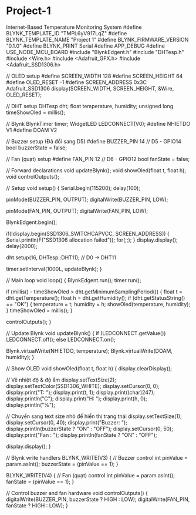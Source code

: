 # Project-1
Internet-Based Temperature Monitoring System
#define BLYNK_TEMPLATE_ID "TMPL6yV917LqZ"
#define BLYNK_TEMPLATE_NAME "Project 1"
#define BLYNK_FIRMWARE_VERSION "0.1.0"
#define BLYNK_PRINT Serial
#define APP_DEBUG
#define USE_NODE_MCU_BOARD
#include "BlynkEdgent.h"
#include "DHTesp.h"
#include <Wire.h>
#include <Adafruit_GFX.h>
#include <Adafruit_SSD1306.h>

// OLED setup
#define SCREEN_WIDTH 128 
#define SCREEN_HEIGHT 64 
#define OLED_RESET     -1 
#define SCREEN_ADDRESS 0x3C 
Adafruit_SSD1306 display(SCREEN_WIDTH, SCREEN_HEIGHT, &Wire, OLED_RESET);

// DHT setup
DHTesp dht;
float temperature, humidity;
unsigned long timeShowOled = millis();

// Blynk
BlynkTimer timer;
WidgetLED LEDCONNECT(V0);
#define NHIETDO V1
#define DOAM V2

// Buzzer setup (Đã đổi sang D5)
#define BUZZER_PIN 14  // D5 - GPIO14
bool buzzerState = false;

// Fan (quạt) setup
#define FAN_PIN 12     // D6 - GPIO12
bool fanState = false;

// Forward declarations
void updateBlynk();
void showOled(float t, float h);
void controlOutputs();

// Setup
void setup() {
  Serial.begin(115200);
  delay(100);

  pinMode(BUZZER_PIN, OUTPUT);
  digitalWrite(BUZZER_PIN, LOW);

  pinMode(FAN_PIN, OUTPUT);
  digitalWrite(FAN_PIN, LOW);

  BlynkEdgent.begin();

  if(!display.begin(SSD1306_SWITCHCAPVCC, SCREEN_ADDRESS)) {
    Serial.println(F("SSD1306 allocation failed"));
    for(;;); 
  }
  display.display();
  delay(2000);
  
  dht.setup(16, DHTesp::DHT11); // D0 -> DHT11

  timer.setInterval(1000L, updateBlynk);
}

// Main loop
void loop() {
  BlynkEdgent.run();
  timer.run();

  if (millis() - timeShowOled > dht.getMinimumSamplingPeriod()) {
    float t = dht.getTemperature();
    float h = dht.getHumidity();
    if (dht.getStatusString() == "OK") {
      temperature = t;
      humidity = h;
      showOled(temperature, humidity);
    }
    timeShowOled = millis();
  }

  controlOutputs();
}

// Update Blynk
void updateBlynk() {
  if (LEDCONNECT.getValue()) LEDCONNECT.off();
  else LEDCONNECT.on();

  Blynk.virtualWrite(NHIETDO, temperature);
  Blynk.virtualWrite(DOAM, humidity);
}

// Show OLED
void showOled(float t, float h) {
  display.clearDisplay();

  // Vẽ nhiệt độ & độ ẩm
  display.setTextSize(2);
  display.setTextColor(SSD1306_WHITE);
  display.setCursor(0, 0);
  display.print("T: ");
  display.print(t, 1);
  display.print((char)247);
  display.println("C");
  display.print("H: ");
  display.print(h, 0);
  display.println("%");

  // Chuyển sang text size nhỏ để hiển thị trạng thái
  display.setTextSize(1);
  display.setCursor(0, 40);
  display.print("Buzzer: ");
  display.println(buzzerState ? "ON" : "OFF");
  display.setCursor(0, 50);
  display.print("Fan   : ");
  display.println(fanState    ? "ON" : "OFF");

  display.display();
}

// Blynk write handlers
BLYNK_WRITE(V3) { // Buzzer control
  int pinValue = param.asInt();
  buzzerState = (pinValue == 1);
}

BLYNK_WRITE(V4) { // Fan (quạt) control
  int pinValue = param.asInt();
  fanState = (pinValue == 1);
}

// Control buzzer and fan hardware
void controlOutputs() {
  digitalWrite(BUZZER_PIN, buzzerState ? HIGH : LOW);
  digitalWrite(FAN_PIN, fanState ? HIGH : LOW);
}
